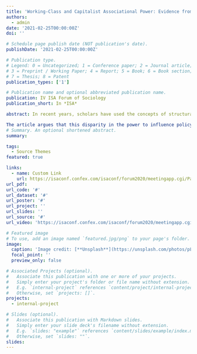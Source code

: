 ```yaml
---
title: 'Working-Class and Capitalist Associational Power: Evidence from Chile'
authors:
  - admin
date: '2021-02-25T00:00:00Z'
doi: ''

# Schedule page publish date (NOT publication's date).
publishDate: '2021-02-25T00:00:00Z'

# Publication type.
# Legend: 0 = Uncategorized; 1 = Conference paper; 2 = Journal article;
# 3 = Preprint / Working Paper; 4 = Report; 5 = Book; 6 = Book section;
# 7 = Thesis; 8 = Patent
publication_types: ['1']

# Publication name and optional abbreviated publication name.
publication: IV ISA Forum of Sociology
publication_short: In *ISA*

abstract: In recent years, scholars have used the concepts of structural and associational power to distinguish between the power derived from workers’ location in the economic system and the power resulting from workers’ collective formation of collective organization (Wright, 2000; Silver, 2003; Schmalz, et al, 2018). This article extends the notion of associational power to examine both worker and capitalist collective power. To do so, it compares how, since Chile’s democratic restoration in 1990, Chilean workers and employers have organized in the Workers Unitary Central (CUT) and the Confederation of Production and Commerce (CPC). Then, through an analysis of a recent labor reform (2015 – 2016), the article shows how employers have been more successful in influencing the policymaking process than workers (e.g. how the CPC managed to defend the pro-business regulations inherited from the Pinochet dictatorship).

The article argues that this disparity in the power to influence policymaking is the expression of a disparity of associational power. This is observed in the contrast between the CPC’s ability to mobilize employers and forge class-wide solidarity and consensus and the CUT’s inability to overcome threats to working-class unity derived from political and partisan cleavages. After reflecting on the factors that explain this disparity of associational power, the article suggests that: 1. Associational power must be understood as a capacity (to organize and mobilize) rather than a resource (Brookes, 2018), 2. Associational power is key for advancing class interests: only when associational power is strong, can classes mobilize more effectively power resources such as partisan linkages; 3. The relationship between different types of power is complex: some power resources (e.g. union-party linkages) can become detrimental for the construction of associational power if they increase intra-class divisions; and 4. Studying working-class power requires analyzing how it shapes and is shaped by employer power.
# Summary. An optional shortened abstract.
summary: 

tags:
  - Source Themes
featured: true

links:
  - name: Custom Link
    url: https://isaconf.confex.com/isaconf/forum2020/meetingapp.cgi/Paper/113929
url_pdf: 
url_code: '#'
url_dataset: '#'
url_poster: '#'
url_project: ''
url_slides: ''
url_source: '#'
url_video: 'https://isaconf.confex.com/isaconf/forum2020/meetingapp.cgi/Session/14999'

# Featured image
# To use, add an image named `featured.jpg/png` to your page's folder.
image:
  caption: 'Image credit: [**Unsplash**](https://unsplash.com/photos/pLCdAaMFLTE)'
  focal_point: ''
  preview_only: false

# Associated Projects (optional).
#   Associate this publication with one or more of your projects.
#   Simply enter your project's folder or file name without extension.
#   E.g. `internal-project` references `content/project/internal-project/index.md`.
#   Otherwise, set `projects: []`.
projects:
  - internal-project

# Slides (optional).
#   Associate this publication with Markdown slides.
#   Simply enter your slide deck's filename without extension.
#   E.g. `slides: "example"` references `content/slides/example/index.md`.
#   Otherwise, set `slides: ""`.
slides:
---
```


